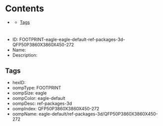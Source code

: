 



Contents
========

* [](#)
	* [Tags](#tags)

# 

- ID: FOOTPRINT-eagle-eagle-default-ref-packages-3d-QFP50P3860X3860X450-272
- Name: 
- Description: 

## Tags

- hexID: 
- oompType: FOOTPRINT
- oompSize: eagle
- oompColor: eagle-default
- oompDesc: ref-packages-3d
- oompIndex: QFP50P3860X3860X450-272
- oompName: eagle-default/ref-packages-3d/QFP50P3860X3860X450-272
